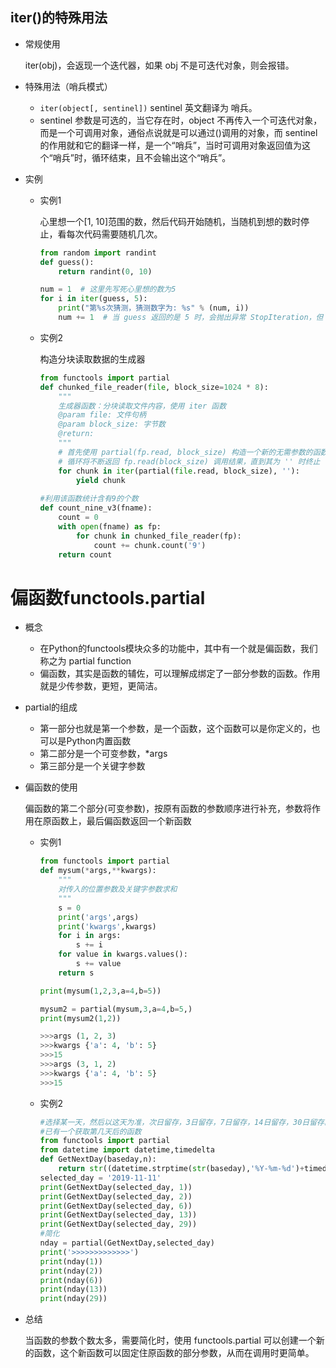 ## iter()的特殊用法

+ 常规使用

   iter(obj)，会返现一个迭代器，如果 obj 不是可迭代对象，则会报错。

+ 特殊用法（哨兵模式）

  + `iter(object[, sentinel])` sentinel 英文翻译为 哨兵。
  + sentinel 参数是可选的，当它存在时，object 不再传入一个可迭代对象，而是一个可调用对象，通俗点说就是可以通过()调用的对象，而 sentinel 的作用就和它的翻译一样，是一个“哨兵”，当时可调用对象返回值为这个“哨兵”时，循环结束，且不会输出这个“哨兵”。

+ 实例

  + 实例1

    心里想一个[1, 10]范围的数，然后代码开始随机，当随机到想的数时停止，看每次代码需要随机几次。

    ```python
    from random import randint
    def guess():
        return randint(0, 10)
    
    num = 1  # 这里先写死心里想的数为5
    for i in iter(guess, 5):
        print("第%s次猜测，猜测数字为: %s" % (num, i))
        num += 1  # 当 guess 返回的是 5 时，会抛出异常 StopIteration，但 for 循环会处理异常，即会结束循环
    ```

  + 实例2

    构造分块读取数据的生成器

    ```python
    from functools import partial
    def chunked_file_reader(file, block_size=1024 * 8):
        """
        生成器函数：分块读取文件内容，使用 iter 函数
        @param file: 文件句柄
        @param block_size: 字节数
        @return:
        """
        # 首先使用 partial(fp.read, block_size) 构造一个新的无需参数的函数
        # 循环将不断返回 fp.read(block_size) 调用结果，直到其为 '' 时终止
        for chunk in iter(partial(file.read, block_size), ''):
            yield chunk
     
    #利用该函数统计含有9的个数
    def count_nine_v3(fname):
        count = 0
        with open(fname) as fp:
            for chunk in chunked_file_reader(fp):
                count += chunk.count('9')
        return count
    ```



# 偏函数functools.partial

+ 概念

  + 在Python的functools模块众多的功能中，其中有一个就是偏函数，我们称之为 partial function
  + 偏函数，其实是函数的辅佐，可以理解成绑定了一部分参数的函数。作用就是少传参数，更短，更简洁。

+ partial的组成

  + 第一部分也就是第一个参数，是一个函数，这个函数可以是你定义的，也可以是Python内置函数
  + 第二部分是一个可变参数，*args
  + 第三部分是一个关键字参数

+ 偏函数的使用

  偏函数的第二个部分(可变参数)，按原有函数的参数顺序进行补充，参数将作用在原函数上，最后偏函数返回一个新函数

  + 实例1

    ```python
    from functools import partial
    def mysum(*args,**kwargs):
        """
        对传入的位置参数及关键字参数求和
        """
        s = 0
        print('args',args)
        print('kwargs',kwargs)
        for i in args:
            s += i
        for value in kwargs.values():
            s += value
        return s
    
    print(mysum(1,2,3,a=4,b=5))
    
    mysum2 = partial(mysum,3,a=4,b=5,)
    print(mysum2(1,2))
    
    >>>args (1, 2, 3)
    >>>kwargs {'a': 4, 'b': 5}
    >>>15
    >>>args (3, 1, 2)
    >>>kwargs {'a': 4, 'b': 5}
    >>>15
    ```

  + 实例2

    ```python
    #选择某一天，然后以这天为准，次日留存，3日留存，7日留存，14日留存，30日留存。
    #已有一个获取第几天后的函数
    from functools import partial
    from datetime import datetime,timedelta
    def GetNextDay(baseday,n):
        return str((datetime.strptime(str(baseday),'%Y-%m-%d')+timedelta(days=n)).date())
    selected_day = '2019-11-11'
    print(GetNextDay(selected_day, 1))
    print(GetNextDay(selected_day, 2))
    print(GetNextDay(selected_day, 6))
    print(GetNextDay(selected_day, 13))
    print(GetNextDay(selected_day, 29))
    #简化
    nday = partial(GetNextDay,selected_day)
    print('>>>>>>>>>>>>>')
    print(nday(1))
    print(nday(2))
    print(nday(6))
    print(nday(13))
    print(nday(29))
    ```

+ 总结

  当函数的参数个数太多，需要简化时，使用 functools.partial 可以创建一个新的函数，这个新函数可以固定住原函数的部分参数，从而在调用时更简单。